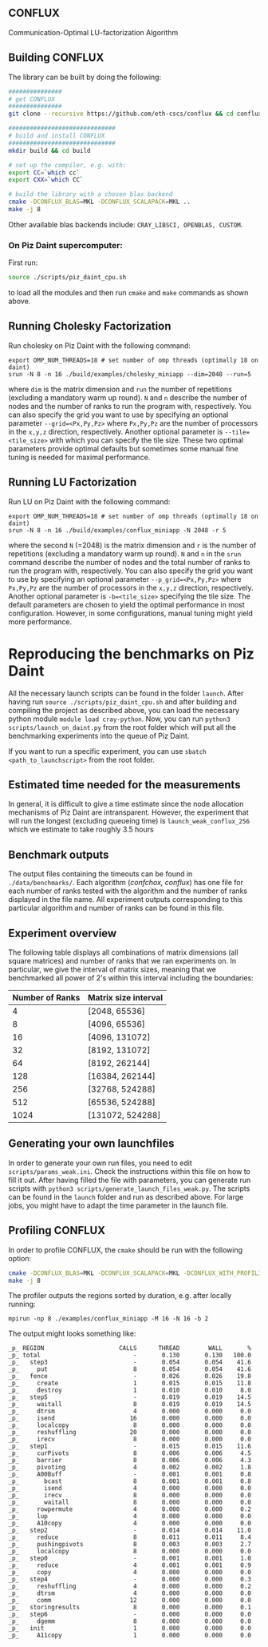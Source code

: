 ## CONFLUX
Communication-Optimal LU-factorization Algorithm

## Building CONFLUX

The library can be built by doing the following:
```bash
###############
# get CONFLUX
###############
git clone --recursive https://github.com/eth-cscs/conflux && cd conflux

##############################
# build and install CONFLUX
##############################
mkdir build && cd build

# set up the compiler, e.g. with:
export CC=`which cc`
export CXX=`which CC`

# build the library with a chosen blas backend
cmake -DCONFLUX_BLAS=MKL -DCONFLUX_SCALAPACK=MKL ..
make -j 8
```
Other available blas backends include: `CRAY_LIBSCI, OPENBLAS, CUSTOM`.

### On Piz Daint supercomputer:

First run:
```bash
source ./scripts/piz_daint_cpu.sh
```
to load all the modules and then run `cmake` and `make` commands as shown above.

## Running Cholesky Factorization
Run cholesky on Piz Daint with the following command:
```
export OMP_NUM_THREADS=18 # set number of omp threads (optimally 18 on daint)
srun -N 8 -n 16 ./build/examples/cholesky_miniapp --dim=2048 --run=5
```
where `dim` is the matrix dimension and `run` the number of repetitions (excluding a mandatory warm up round). `N` and `n` describe the number of nodes and the number of ranks to run the program with, respectively. You can also specify the grid you want to use by specifying an optional parameter `--grid=<Px,Py,Pz>` where `Px,Py,Pz` are the number of processors in the `x,y,z` direction, respectively. Another optional parameter is `--tile=<tile_size>` with which you can specify the tile size. These two optimal parameters provide optimal defaults but sometimes some manual fine tuning is needed for maximal performance.

## Running LU Factorization
Run LU on Piz Daint with the following command:
```
export OMP_NUM_THREADS=18 # set number of omp threads (optimally 18 on daint)
srun -N 8 -n 16 ./build/examples/conflux_miniapp -N 2048 -r 5
```
where the second `N` (=2048) is the matrix dimension and `r` is the number of repetitions (excluding a mandatory warm up round). `N` and `n` in the `srun` command describe the number of nodes and the total number of ranks to run the program with, respectively. You can also specify the grid you want to use by specifying an optional parameter `--p_grid=<Px,Py,Pz>` where `Px,Py,Pz` are the number of processors in the `x,y,z` direction, respectively. Another optional parameter is `-b=<tile_size>` specifying the tile size. The default parameters are chosen to yield the optimal performance in most configuration. However, in some configurations, manual tuning might yield more performance.

# Reproducing the benchmarks on Piz Daint

All the necessary launch scripts can be found in the folder `launch`. After having run `source ./scripts/piz_daint_cpu.sh` and after building and compiling the project as described above, you can load the necessary python module `module load cray-python`. Now, you can run `python3 scripts/launch_on_daint.py` from the root folder which will put all the benchmarking experiments into the queue of Piz Daint.

If you want to run a specific experiment, you can use `sbatch <path_to_launchscript>` from the root folder.

## Estimated time needed for the measurements
In general, it is difficult to give a time estimate since the node allocation mechanisms of Piz Daint are intransparent. However, the experiment that will run the longest (excluding queueing time) is `launch_weak_conflux_256` which we estimate to take roughly 3.5 hours

## Benchmark outputs
The output files containing the timeouts can be found in `./data/benchmarks/`. Each algorithm (*confchox, conflux*) has one file for each number of ranks tested with the algorithm and the number of ranks displayed in the file name. All experiment outputs corresponding to this particular algorithm and number of ranks can be found in this file.


## Experiment overview
The following table displays all combinations of matrix dimensions (all square matrices) and number of ranks that we ran experiments on. In particular, we give the interval of matrix sizes, meaning that we benchmarked all power of 2's within this interval including the boundaries:

| Number of Ranks | Matrix size interval 
--- | ---
4 | [2048, 65536]
8 | [4096, 65536]
16 | [4096, 131072]
32 | [8192, 131072]
64 | [8192, 262144]
128 | [16384, 262144]
256 | [32768, 524288]
512 | [65536, 524288]
1024 | [131072, 524288]



## Generating your own launchfiles
In order to generate your own run files, you need to edit `scripts/params_weak.ini`. Check the instructions within this file on how to fill it out. After having filled the file with parameters, you can generate run scripts with `python3 scripts/generate_launch_files_weak.py`. The scripts can be found in the `launch` folder and run as described above. For large jobs, you might have to adapt the time parameter in the launch file.


## Profiling CONFLUX

In order to profile CONFLUX, the `cmake` should be run with the following option:
```bash
cmake -DCONFLUX_BLAS=MKL -DCONFLUX_SCALAPACK=MKL -DCONFLUX_WITH_PROFILING=ON ..
make -j 8
```
The profiler outputs the regions sorted by duration, e.g. after locally running:
```
mpirun -np 8 ./examples/conflux_miniapp -M 16 -N 16 -b 2
```
The output might looks something like:
```
_p_ REGION                     CALLS      THREAD        WALL       %
_p_ total                          -       0.130       0.130   100.0
_p_   step3                        -       0.054       0.054    41.6
_p_     put                        8       0.054       0.054    41.6
_p_   fence                        -       0.026       0.026    19.8
_p_     create                     1       0.015       0.015    11.8
_p_     destroy                    1       0.010       0.010     8.0
_p_   step5                        -       0.019       0.019    14.5
_p_     waitall                    8       0.019       0.019    14.5
_p_     dtrsm                      4       0.000       0.000     0.0
_p_     isend                     16       0.000       0.000     0.0
_p_     localcopy                  8       0.000       0.000     0.0
_p_     reshuffling               20       0.000       0.000     0.0
_p_     irecv                      8       0.000       0.000     0.0
_p_   step1                        -       0.015       0.015    11.6
_p_     curPivots                  8       0.006       0.006     4.5
_p_     barrier                    8       0.006       0.006     4.3
_p_     pivoting                   4       0.002       0.002     1.8
_p_     A00Buff                    -       0.001       0.001     0.8
_p_       bcast                    8       0.001       0.001     0.8
_p_       isend                    4       0.000       0.000     0.0
_p_       irecv                    8       0.000       0.000     0.0
_p_       waitall                  8       0.000       0.000     0.0
_p_     rowpermute                 4       0.000       0.000     0.2
_p_     lup                        4       0.000       0.000     0.0
_p_     A10copy                    4       0.000       0.000     0.0
_p_   step2                        -       0.014       0.014    11.0
_p_     reduce                     8       0.011       0.011     8.4
_p_     pushingpivots              8       0.003       0.003     2.7
_p_     localcopy                  8       0.000       0.000     0.0
_p_   step0                        -       0.001       0.001     1.0
_p_     reduce                     4       0.001       0.001     0.9
_p_     copy                       4       0.000       0.000     0.0
_p_   step4                        -       0.000       0.000     0.3
_p_     reshuffling                4       0.000       0.000     0.2
_p_     dtrsm                      4       0.000       0.000     0.0
_p_     comm                      12       0.000       0.000     0.0
_p_   storingresults               8       0.000       0.000     0.1
_p_   step6                        -       0.000       0.000     0.0
_p_     dgemm                      8       0.000       0.000     0.0
_p_   init                         1       0.000       0.000     0.0
_p_     A11copy                    1       0.000       0.000     0.0
```
